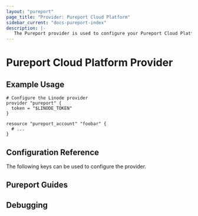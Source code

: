 ```yaml
---
layout: "pureport"
page_title: "Provider: Pureport Cloud Platform"
sidebar_current: "docs-pureport-index"
description: |-
   The Pureport provider is used to configure your Pureport Cloud Platform infrastructure
---
```


# Pureport Cloud Platform Provider

## Example Usage

```hcl
# Configure the Linode provider
provider "pureport" {
  token = "$LINODE_TOKEN"
}

resource "pureport_account" "foobar" {
  # ...
}
```

## Configuration Reference

The following keys can be used to configure the provider.

## Pureport Guides

## Debugging
